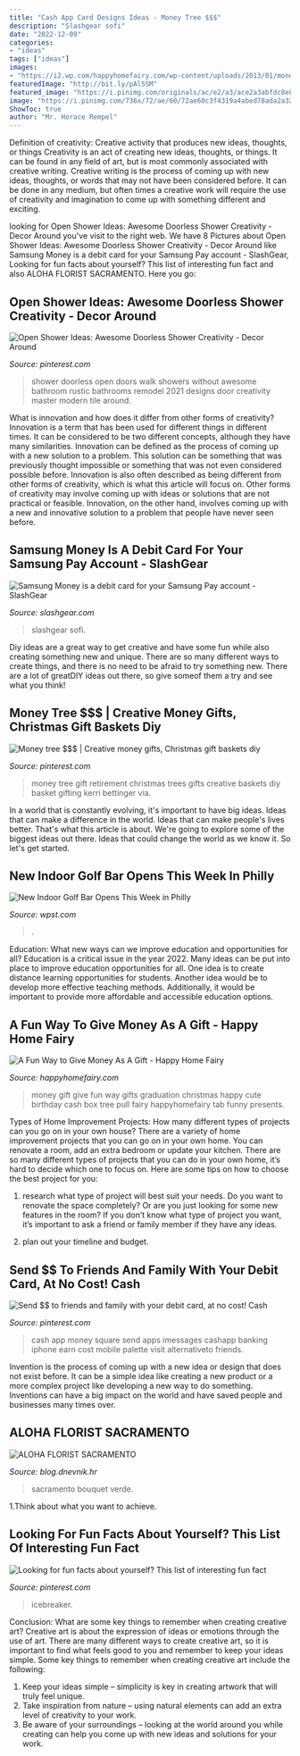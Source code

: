 ```yaml
---
title: "Cash App Card Designs Ideas - Money Tree $$$"
description: "Slashgear sofi"
date: "2022-12-09"
categories:
- "ideas"
tags: ["ideas"]
images:
- "https://i2.wp.com/happyhomefairy.com/wp-content/uploads/2013/01/money-gift-61.jpg"
featuredImage: "http://bit.ly/pAl5SM"
featured_image: "https://i.pinimg.com/originals/ac/e2/a3/ace2a3abfdc8e8f265eb5bcdde554fd5.jpg"
image: "https://i.pinimg.com/736x/72/ae/60/72ae60c3f4319a4abed78ada2a32eedf.jpg"
ShowToc: true
author: "Mr. Horace Rempel"
---
```



Definition of creativity: Creative activity that produces new ideas, thoughts, or things
Creativity is an act of creating new ideas, thoughts, or things. It can be found in any field of art, but is most commonly associated with creative writing. Creative writing is the process of coming up with new ideas, thoughts, or words that may not have been considered before. It can be done in any medium, but often times a creative work will require the use of creativity and imagination to come up with something different and exciting.

	

		
looking for Open Shower Ideas: Awesome Doorless Shower Creativity - Decor Around you've visit to the right web. We have 8 Pictures about Open Shower Ideas: Awesome Doorless Shower Creativity - Decor Around like Samsung Money is a debit card for your Samsung Pay account - SlashGear, Looking for fun facts about yourself? This list of interesting fun fact and also ALOHA FLORIST SACRAMENTO. Here you go:
		
    
## Open Shower Ideas: Awesome Doorless Shower Creativity - Decor Around

<img loading=lazy src="https://i.pinimg.com/originals/97/d2/b8/97d2b88e0b4724ae4d1f7feab9f17f87.jpg" onerror="this.onerror=null;this.src='https://tse3.mm.bing.net/th?id=OIP.0R1EvtbWahXYJdki6gvQUQHaLH&amp;pid=15.1';" alt="Open Shower Ideas: Awesome Doorless Shower Creativity - Decor Around">

_Source: pinterest.com_

>shower doorless open doors walk showers without awesome bathroom rustic bathrooms remodel 2021 designs door creativity master modern tile around. 

	

What is innovation and how does it differ from other forms of creativity?
Innovation is a term that has been used for different things in different times. It can be considered to be two different concepts, although they have many similarities. Innovation can be defined as the process of coming up with a new solution to a problem. This solution can be something that was previously thought impossible or something that was not even considered possible before. Innovation is also often described as being different from other forms of creativity, which is what this article will focus on. Other forms of creativity may involve coming up with ideas or solutions that are not practical or feasible. Innovation, on the other hand, involves coming up with a new and innovative solution to a problem that people have never seen before.

    
## Samsung Money Is A Debit Card For Your Samsung Pay Account - SlashGear

<img loading=lazy src="https://www.slashgear.com/wp-content/uploads/2020/05/Samsung-Pay-Sofi-a.jpg" onerror="this.onerror=null;this.src='https://tse2.mm.bing.net/th?id=OIP.Eu5l5V6YOa47Wy2Igy7r2QHaEo&amp;pid=15.1';" alt="Samsung Money is a debit card for your Samsung Pay account - SlashGear">

_Source: slashgear.com_

>slashgear sofi. 

	

Diy ideas are a great way to get creative and have some fun while also creating something new and unique. There are so many different ways to create things, and there is no need to be afraid to try something new. There are a lot of greatDIY ideas out there, so give someof them a try and see what you think!

    
## Money Tree $$$ | Creative Money Gifts, Christmas Gift Baskets Diy

<img loading=lazy src="https://i.pinimg.com/originals/ac/e2/a3/ace2a3abfdc8e8f265eb5bcdde554fd5.jpg" onerror="this.onerror=null;this.src='https://tse4.mm.bing.net/th?id=OIP.czrMMeFxts0rjnEm2Tss3gHaJ4&amp;pid=15.1';" alt="Money tree $$$ | Creative money gifts, Christmas gift baskets diy">

_Source: pinterest.com_

>money tree gift retirement christmas trees gifts creative baskets diy basket gifting kerri bettinger via. 

	

In a world that is constantly evolving, it's important to have big ideas. Ideas that can make a difference in the world. Ideas that can make people's lives better. That's what this article is about. We're going to explore some of the biggest ideas out there. Ideas that could change the world as we know it. So let's get started.

    
## New Indoor Golf Bar Opens This Week In Philly

<img loading=lazy src="https://townsquare.media/site/942/files/2021/01/golf-bar.jpg?w=1200&amp;h=0&amp;zc=1&amp;s=0&amp;a=t&amp;q=89" onerror="this.onerror=null;this.src='https://tse1.mm.bing.net/th?id=OIP.h_8iabSH948hV9rTe3NcrgHaEz&amp;pid=15.1';" alt="New Indoor Golf Bar Opens This Week in Philly">

_Source: wpst.com_

>. 

	

Education: What new ways can we improve education and opportunities for all?
Education is a critical issue in the year 2022. Many ideas can be put into place to improve education opportunities for all. One idea is to create distance learning opportunities for students. Another idea would be to develop more effective teaching methods. Additionally, it would be important to provide more affordable and accessible education options.

    
## A Fun Way To Give Money As A Gift - Happy Home Fairy

<img loading=lazy src="https://i2.wp.com/happyhomefairy.com/wp-content/uploads/2013/01/money-gift-61.jpg" onerror="this.onerror=null;this.src='https://tse1.mm.bing.net/th?id=OIP.CgRVsuTKxg-4Ed5PamzyfQHaLH&amp;pid=15.1';" alt="A Fun Way to Give Money As A Gift - Happy Home Fairy">

_Source: happyhomefairy.com_

>money gift give fun way gifts graduation christmas happy cute birthday cash box tree pull fairy happyhomefairy tab funny presents. 

	

Types of Home Improvement Projects: How many different types of projects can you go on in your own house?
There are a variety of home improvement projects that you can go on in your own home. You can renovate a room, add an extra bedroom or update your kitchen. There are so many different types of projects that you can do in your own home, it’s hard to decide which one to focus on. Here are some tips on how to choose the best project for you: 
1. research what type of project will best suit your needs. Do you want to renovate the space completely? Or are you just looking for some new features in the room? If you don’t know what type of project you want, it’s important to ask a friend or family member if they have any ideas. 

2. plan out your timeline and budget.

    
## Send $$ To Friends And Family With Your Debit Card, At No Cost! Cash

<img loading=lazy src="https://i.pinimg.com/736x/59/84/42/5984428c1dca34ce1bfa6507d4eee8d8--apple-app-app-store.jpg" onerror="this.onerror=null;this.src='https://tse1.mm.bing.net/th?id=OIP.BrFdj-sHa-4B03-foqD0KgAAAA&amp;pid=15.1';" alt="Send $$ to friends and family with your debit card, at no cost! Cash">

_Source: pinterest.com_

>cash app money square send apps imessages cashapp banking iphone earn cost mobile palette visit alternativeto friends. 

	

Invention is the process of coming up with a new idea or design that does not exist before. It can be a simple idea like creating a new product or a more complex project like developing a new way to do something. Inventions can have a big impact on the world and have saved people and businesses many times over.

    
## ALOHA FLORIST SACRAMENTO

<img loading=lazy src="http://bit.ly/pAl5SM" onerror="this.onerror=null;this.src='https://tse2.mm.bing.net/th?id=OIP.lycazRfQW6FxEP2T95zNpQHaE8&amp;pid=15.1';" alt="ALOHA FLORIST SACRAMENTO">

_Source: blog.dnevnik.hr_

>sacramento bouquet verde. 

	

1.Think about what you want to achieve.

    
## Looking For Fun Facts About Yourself? This List Of Interesting Fun Fact

<img loading=lazy src="https://i.pinimg.com/736x/72/ae/60/72ae60c3f4319a4abed78ada2a32eedf.jpg" onerror="this.onerror=null;this.src='https://tse3.mm.bing.net/th?id=OIP.rFNTRpn5qz3mgxjfypZWdQHaLH&amp;pid=15.1';" alt="Looking for fun facts about yourself? This list of interesting fun fact">

_Source: pinterest.com_

>icebreaker. 

	

Conclusion: What are some key things to remember when creating creative art?
Creative art is about the expression of ideas or emotions through the use of art. There are many different ways to create creative art, so it is important to find what feels good to you and remember to keep your ideas simple. Some key things to remember when creating creative art include the following:
1. Keep your ideas simple – simplicity is key in creating artwork that will truly feel unique.
2. Take inspiration from nature – using natural elements can add an extra level of creativity to your work.
3. Be aware of your surroundings – looking at the world around you while creating can help you come up with new ideas and solutions for your work.

